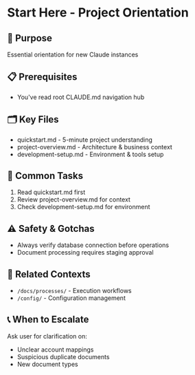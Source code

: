 # Start Here - Project Orientation

## 🎯 Purpose
Essential orientation for new Claude instances

## 📋 Prerequisites
- You've read root CLAUDE.md navigation hub

## 🗂️ Key Files
- quickstart.md - 5-minute project understanding
- project-overview.md - Architecture & business context
- development-setup.md - Environment & tools setup

## 🔄 Common Tasks
1. Read quickstart.md first
2. Review project-overview.md for context
3. Check development-setup.md for environment

## ⚠️ Safety & Gotchas
- Always verify database connection before operations
- Document processing requires staging approval

## 🔗 Related Contexts
- `/docs/processes/` - Execution workflows
- `/config/` - Configuration management

## 📞 When to Escalate
Ask user for clarification on:
- Unclear account mappings
- Suspicious duplicate documents
- New document types
